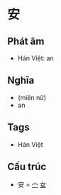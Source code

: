 # 安

## Phát âm
* Hán Việt: an

## Nghĩa
* (miên nữ)
* an

## Tags
* Hán Việt

## Cấu trúc
* 安 = [宀](宀.md) [女](女.md)

<script>window.HANZI_FIELD='安';</script>